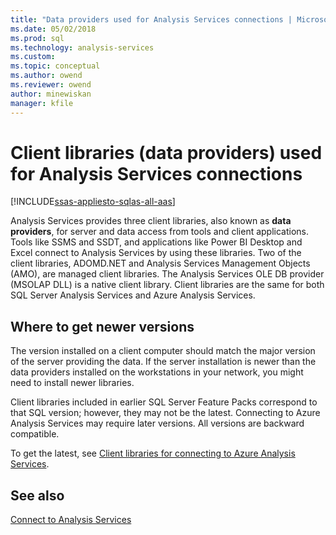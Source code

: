 ```yaml
---
title: "Data providers used for Analysis Services connections | Microsoft Docs"
ms.date: 05/02/2018
ms.prod: sql
ms.technology: analysis-services
ms.custom:
ms.topic: conceptual
ms.author: owend
ms.reviewer: owend
author: minewiskan
manager: kfile
---
```

# Client libraries (data providers) used for Analysis Services connections
[!INCLUDE[ssas-appliesto-sqlas-all-aas](../../includes/ssas-appliesto-sqlas-all-aas.md)]

Analysis Services provides three client libraries, also known as **data providers**, for server and data access from tools and client applications. Tools like SSMS and SSDT, and applications like Power BI Desktop and Excel connect to Analysis Services by using these libraries. Two of the client libraries, ADOMD.NET and Analysis Services Management Objects (AMO), are managed client libraries. The Analysis Services OLE DB provider (MSOLAP DLL) is a native client library. Client libraries are the same for both SQL Server Analysis Services and Azure Analysis Services.
  
##  <a name="bkmk_downloadsite"></a> Where to get newer versions  
 The version installed on a client computer should match the major version of the server providing the data. If the server installation is newer than the data providers installed on the workstations in your network, you might need to install newer libraries.  

Client libraries included in earlier SQL Server Feature Packs correspond to that SQL version; however, they may not be the latest. Connecting to Azure Analysis Services may require later versions. All versions are backward compatible.

To get the latest,  see [Client libraries for connecting to Azure Analysis Services](https://docs.microsoft.com/azure/analysis-services/analysis-services-data-providers). 
  
## See also  
 [Connect to Analysis Services](../../analysis-services/instances/connect-to-analysis-services.md)  
  
  
